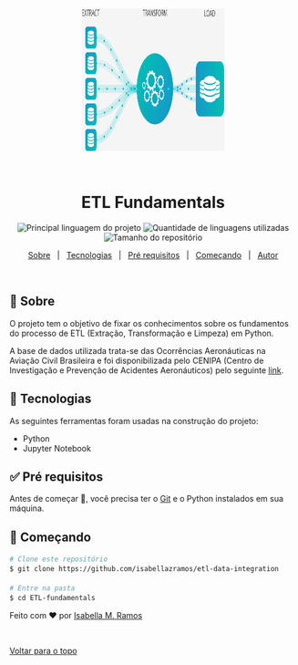 <div align="center" id="top"> 
  <img src="./.github/ETL_Fluxo.gif" alt="ETL Fundamentals" width="250" height="250"/>

  &#xa0;

</div>

<h1 align="center">ETL Fundamentals</h1>

<p align="center">
  <img alt="Principal linguagem do projeto" src="https://img.shields.io/github/languages/top/isabellazramos/ETL-fundamentals?color=56BEB8">

  <img alt="Quantidade de linguagens utilizadas" src="https://img.shields.io/github/languages/count/isabellazramos/ETL-fundamentals?color=56BEB8">

  <img alt="Tamanho do repositório" src="https://img.shields.io/github/repo-size/isabellazramos/ETL-fundamentals?color=56BEB8">

</p>


<p align="center">
  <a href="#dart-sobre">Sobre</a> &#xa0; | &#xa0; 
  <a href="#rocket-tecnologias">Tecnologias</a> &#xa0; | &#xa0;
  <a href="#white_check_mark-pré-requesitos">Pré requisitos</a> &#xa0; | &#xa0;
  <a href="#checkered_flag-começando">Começando</a> &#xa0; | &#xa0;
  <a href="https://github.com/isabellazramos" target="_blank">Autor</a>
</p>

<br>

## :dart: Sobre ##

O projeto tem o objetivo de fixar os conhecimentos sobre os fundamentos do processo de ETL (Extração, Transformação e Limpeza) em Python.

A base de dados utilizada trata-se das Ocorrências Aeronáuticas na Aviação Civil Brasileira e foi disponibilizada pelo CENIPA (Centro de Investigação e Prevenção de Acidentes Aeronáuticos) pelo seguinte [link](https://dados.gov.br/dataset/ocorrencias-aeronauticas-da-aviacao-civil-brasileira#).

## :rocket: Tecnologias ##

As seguintes ferramentas foram usadas na construção do projeto:

- Python
- Jupyter Notebook

## :white_check_mark: Pré requisitos ##

Antes de começar :checkered_flag:, você precisa ter o [Git](https://git-scm.com) e o Python instalados em sua máquina.

## :checkered_flag: Começando ##

```bash
# Clone este repositório
$ git clone https://github.com/isabellazramos/etl-data-integration

# Entre na pasta
$ cd ETL-fundamentals

```

Feito com :heart: por <a href="https://github.com/isabellazramos" target="_blank">Isabella M. Ramos</a>

&#xa0;

<a href="#top">Voltar para o topo</a>
